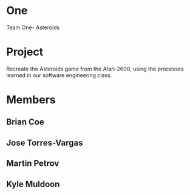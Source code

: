 # One
Team One- Asteroids

# Project
Recreate the Asteroids game from the Atari-2600, using the processes learned in our software engineering class.


# Members
## Brian Coe
## Jose Torres-Vargas
## Martin Petrov 
## Kyle Muldoon
